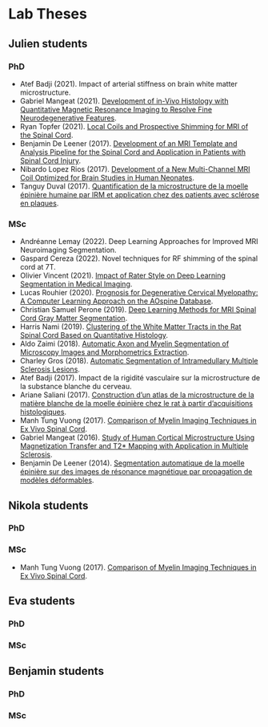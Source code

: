 # Lab Theses

## Julien students

### PhD

* Atef Badji (2021). Impact of arterial stiffness on brain white matter microstructure.
* Gabriel Mangeat (2021). [Development of in-Vivo Histology with Quantitative Magnetic Resonance Imaging to Resolve Fine Neurodegenerative Features](https://publications.polymtl.ca/6280/).
* Ryan Topfer (2021). [Local Coils and Prospective Shimming for MRI of the Spinal Cord](https://publications.polymtl.ca/10011/).
* Benjamin De Leener (2017). [Development of an MRI Template and Analysis Pipeline for the Spinal Cord and Application in Patients with Spinal Cord Injury](https://publications.polymtl.ca/2743/).
* Nibardo Lopez Rios (2017). [Development of a New Multi-Channel MRI Coil Optimized for Brain Studies in Human Neonates](https://publications.polymtl.ca/2816/).
* Tanguy Duval (2017). [Quantification de la microstructure de la moelle épinière humaine par IRM et application chez des patients avec sclérose en plaques](https://publications.polymtl.ca/2871/).

### MSc

* Andréanne Lemay (2022). Deep Learning Approaches for Improved MRI Neuroimaging Segmentation.
* Gaspard Cereza (2022). Novel techniques for RF shimming of the spinal cord at 7T.
* Olivier Vincent (2021). [Impact of Rater Style on Deep Learning Segmentation in Medical Imaging](https://publications.polymtl.ca/6283/).
* Lucas Rouhier (2020). [Prognosis for Degenerative Cervical Myelopathy: A Computer Learning Approach on the AOspine Database](https://publications.polymtl.ca/5348/).
* Christian Samuel Perone (2019). [Deep Learning Methods for MRI Spinal Cord Gray Matter Segmentation](https://publications.polymtl.ca/3811/).
* Harris Nami (2019). [Clustering of the White Matter Tracts in the Rat Spinal Cord Based on Quantitative Histology](https://publications.polymtl.ca/4009/).
* Aldo Zaimi (2018). [Automatic Axon and Myelin Segmentation of Microscopy Images and Morphometrics Extraction](https://publications.polymtl.ca/3089/).
* Charley Gros (2018). [Automatic Segmentation of Intramedullary Multiple Sclerosis Lesions](https://publications.polymtl.ca/3200/).
* Atef Badji (2017). Impact de la rigidité vasculaire sur la microstructure de la substance blanche du cerveau.
* Ariane Saliani (2017). [Construction d’un atlas de la microstructure de la matière blanche de la moelle épinière chez le rat à partir d’acquisitions histologiques](https://publications.polymtl.ca/2734/).
* Manh Tung Vuong (2017). [Comparison of Myelin Imaging Techniques in Ex Vivo Spinal Cord](https://publications.polymtl.ca/2683/).
* Gabriel Mangeat (2016). [Study of Human Cortical Microstructure Using Magnetization Transfer and T2* Mapping with Application in Multiple Sclerosis](https://publications.polymtl.ca/2079/). 
* Benjamin De Leener (2014). [Segmentation automatique de la moelle épinière sur des images de résonance magnétique par propagation de modèles déformables](https://publications.polymtl.ca/1471/).

## Nikola students

### PhD

### MSc

* Manh Tung Vuong (2017). [Comparison of Myelin Imaging Techniques in Ex Vivo Spinal Cord](https://publications.polymtl.ca/2683/).

## Eva students

### PhD

### MSc

## Benjamin students

### PhD

### MSc
